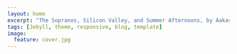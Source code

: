 ```yaml
---
layout: home
excerpt: "The Sopranos, Silicon Valley, and Summer Afternoons, by Aakash Japi."
tags: [Jekyll, theme, responsive, blog, template]
image:
  feature: cover.jpg
---
```

